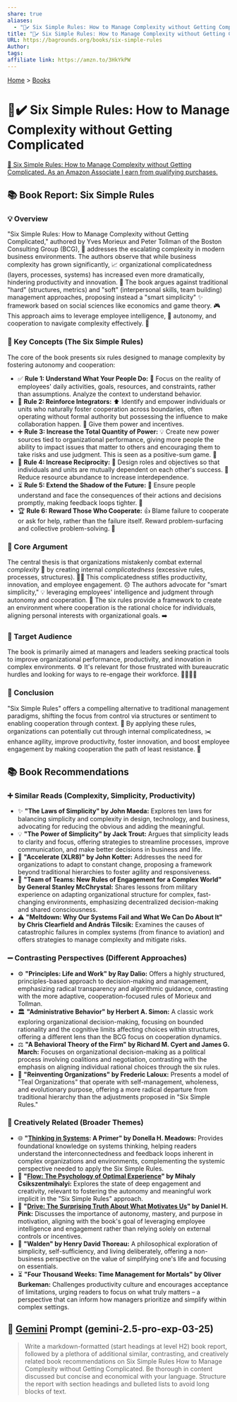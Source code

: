 ```yaml
---
share: true
aliases:
  - "🧶✔️ Six Simple Rules: How to Manage Complexity without Getting Complicated"
title: "🧶✔️ Six Simple Rules: How to Manage Complexity without Getting Complicated"
URL: https://bagrounds.org/books/six-simple-rules
Author: 
tags: 
affiliate link: https://amzn.to/3HkYkPW
---
```

[Home](../index.md) > [Books](./index.md)  
# 🧶✔️ Six Simple Rules: How to Manage Complexity without Getting Complicated  
[🛒 Six Simple Rules: How to Manage Complexity without Getting Complicated. As an Amazon Associate I earn from qualifying purchases.](https://amzn.to/3HkYkPW)  
  
## 📚 Book Report: Six Simple Rules  
  
### 💡 Overview  
"Six Simple Rules: How to Manage Complexity without Getting Complicated," authored by Yves Morieux and Peter Tollman of the Boston Consulting Group (BCG), 🏢 addresses the escalating complexity in modern business environments. The authors observe that while business complexity has grown significantly, 📈 organizational complicatedness (layers, processes, systems) has increased even more dramatically, hindering productivity and innovation. 🚫 The book argues against traditional "hard" (structures, metrics) and "soft" (interpersonal skills, team building) management approaches, proposing instead a "smart simplicity" ✨ framework based on social sciences like economics and game theory. 🎮 This approach aims to leverage employee intelligence, 🧠 autonomy, and cooperation to navigate complexity effectively. 🧭  
  
### 🔑 Key Concepts (The Six Simple Rules)  
The core of the book presents six rules designed to manage complexity by fostering autonomy and cooperation:  
* ✅ **Rule 1: Understand What Your People Do:** 🧐 Focus on the reality of employees' daily activities, goals, resources, and constraints, rather than assumptions. Analyze the context to understand behavior.  
* 🤝 **Rule 2: Reinforce Integrators:** ⬆️ Identify and empower individuals or units who naturally foster cooperation across boundaries, often operating without formal authority but possessing the influence to make collaboration happen. 💪 Give them power and incentives.  
* ➕ **Rule 3: Increase the Total Quantity of Power:** 💡 Create new power sources tied to organizational performance, giving more people the ability to impact issues that matter to others and encouraging them to take risks and use judgment. This is seen as a positive-sum game. 💯  
* 🔁 **Rule 4: Increase Reciprocity:** 🔄 Design roles and objectives so that individuals and units are mutually dependent on each other's success. 🤝 Reduce resource abundance to increase interdependence.  
* ⏳ **Rule 5: Extend the Shadow of the Future:** 🔮 Ensure people understand and face the consequences of their actions and decisions promptly, making feedback loops tighter. 🔗  
* 🏆 **Rule 6: Reward Those Who Cooperate:** 👍 Blame failure to cooperate or ask for help, rather than the failure itself. Reward problem-surfacing and collective problem-solving. 🧩  
  
### 🎯 Core Argument  
The central thesis is that organizations mistakenly combat external *complexity* 🤯 by creating internal *complicatedness* (excessive rules, processes, structures). 😵‍💫 This complicatedness stifles productivity, innovation, and employee engagement. 😞 The authors advocate for "smart simplicity," 💡 leveraging employees' intelligence and judgment through autonomy and cooperation. 🤝 The six rules provide a framework to create an environment where cooperation is the rational choice for individuals, aligning personal interests with organizational goals. ➡️  
  
### 👥 Target Audience  
The book is primarily aimed at managers and leaders seeking practical tools to improve organizational performance, productivity, and innovation in complex environments. ⚙️ It's relevant for those frustrated with bureaucratic hurdles and looking for ways to re-engage their workforce. 🙋‍♀️🙋‍♂️  
  
### 🏁 Conclusion  
"Six Simple Rules" offers a compelling alternative to traditional management paradigms, shifting the focus from control via structures or sentiment to enabling cooperation through context. 🧭 By applying these rules, organizations can potentially cut through internal complicatedness, ✂️ enhance agility, improve productivity, foster innovation, and boost employee engagement by making cooperation the path of least resistance. 🚀  
  
## 📚 Book Recommendations  
  
### ➕ Similar Reads (Complexity, Simplicity, Productivity)  
* ✨ **"The Laws of Simplicity" by John Maeda:** Explores ten laws for balancing simplicity and complexity in design, technology, and business, advocating for reducing the obvious and adding the meaningful.  
* 💡 **"The Power of Simplicity" by Jack Trout:** Argues that simplicity leads to clarity and focus, offering strategies to streamline processes, improve communication, and make better decisions in business and life.  
* 🚀 **"Accelerate (XLR8)" by John Kotter:** Addresses the need for organizations to adapt to constant change, proposing a framework beyond traditional hierarchies to foster agility and responsiveness.  
* 🤝 **"Team of Teams: New Rules of Engagement for a Complex World" by General Stanley McChrystal:** Shares lessons from military experience on adapting organizational structure for complex, fast-changing environments, emphasizing decentralized decision-making and shared consciousness.  
* ⚠️ **"Meltdown: Why Our Systems Fail and What We Can Do About It" by Chris Clearfield and András Tilcsik:** Examines the causes of catastrophic failures in complex systems (from finance to aviation) and offers strategies to manage complexity and mitigate risks.  
  
### ➖ Contrasting Perspectives (Different Approaches)  
* ⚙️ **"Principles: Life and Work" by Ray Dalio:** Offers a highly structured, principles-based approach to decision-making and management, emphasizing radical transparency and algorithmic guidance, contrasting with the more adaptive, cooperation-focused rules of Morieux and Tollman.  
* 🏛️ **"Administrative Behavior" by Herbert A. Simon:** A classic work exploring organizational decision-making, focusing on bounded rationality and the cognitive limits affecting choices within structures, offering a different lens than the BCG focus on cooperation dynamics.  
* ⚖️ **"A Behavioral Theory of the Firm" by Richard M. Cyert and James G. March:** Focuses on organizational decision-making as a political process involving coalitions and negotiation, contrasting with the emphasis on aligning individual rational choices through the six rules.  
* 🌱 **"Reinventing Organizations" by Frederic Laloux:** Presents a model of "Teal Organizations" that operate with self-management, wholeness, and evolutionary purpose, offering a more radical departure from traditional hierarchy than the adjustments proposed in "Six Simple Rules."  
  
### 🎨 Creatively Related (Broader Themes)  
* 🌐 **"[Thinking in Systems](./thinking-in-systems.md): A Primer" by Donella H. Meadows:** Provides foundational knowledge on systems thinking, helping readers understand the interconnectedness and feedback loops inherent in complex organizations and environments, complementing the systemic perspective needed to apply the Six Simple Rules.  
* 🧘 **"[Flow: The Psychology of Optimal Experience](./flow-the-psychology-of-optimal-experience.md)" by Mihaly Csikszentmihalyi:** Explores the state of deep engagement and creativity, relevant to fostering the autonomy and meaningful work implicit in the "Six Simple Rules" approach.  
* 🎯 **"[Drive: The Surprising Truth About What Motivates Us](./drive-the-surprising-truth-about-what-motivates-us.md)" by Daniel H. Pink:** Discusses the importance of autonomy, mastery, and purpose in motivation, aligning with the book's goal of leveraging employee intelligence and engagement rather than relying solely on external controls or incentives.  
* 🌳 **"Walden" by Henry David Thoreau:** A philosophical exploration of simplicity, self-sufficiency, and living deliberately, offering a non-business perspective on the value of simplifying one's life and focusing on essentials.  
* ⏳ **"Four Thousand Weeks: Time Management for Mortals" by Oliver Burkeman:** Challenges productivity culture and encourages acceptance of limitations, urging readers to focus on what truly matters – a perspective that can inform how managers prioritize and simplify within complex settings.  
  
## 💬 [Gemini](../software/gemini.md) Prompt (gemini-2.5-pro-exp-03-25)  
> Write a markdown-formatted (start headings at level H2) book report, followed by a plethora of additional similar, contrasting, and creatively related book recommendations on Six Simple Rules How to Manage Complexity without Getting Complicated. Be thorough in content discussed but concise and economical with your language. Structure the report with section headings and bulleted lists to avoid long blocks of text.